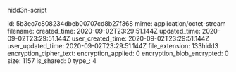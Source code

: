 hidd3n-script

id: 5b3ec7c808234dbeb00707cd8b27f368
mime: application/octet-stream
filename: 
created_time: 2020-09-02T23:29:51.144Z
updated_time: 2020-09-02T23:29:51.144Z
user_created_time: 2020-09-02T23:29:51.144Z
user_updated_time: 2020-09-02T23:29:51.144Z
file_extension: 133hidd3
encryption_cipher_text: 
encryption_applied: 0
encryption_blob_encrypted: 0
size: 1157
is_shared: 0
type_: 4